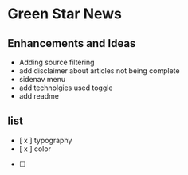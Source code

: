 # Green Star News 

## Enhancements and Ideas 

- Adding source filtering 
- add disclaimer about articles not being complete 
- sidenav menu 
- add technolgies used toggle
- add readme 


## list 

- [ x ] typography
- [ x ] color 
- [  ] 
